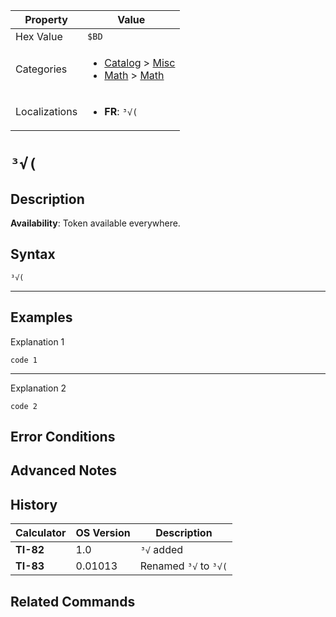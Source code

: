 | Property      | Value |
|---------------|-------|
| Hex Value     | `$BD`|
| Categories    | <ul><li>[Catalog](<../categories/Catalog.md>) > [Misc](<../categories/Catalog.md#Misc>)</li><li>[Math](<../categories/Math.md>) > [Math](<../categories/Math.md#Math>)</li></ul> |
| Localizations | <ul><li><b>FR</b>: `³√(`</li></ul> |

# `³√(`

## Description



<b>Availability</b>: Token available everywhere.

## Syntax
`³√(`

<hr>

## Examples

Explanation 1
```ti-basic
code 1
```
---
Explanation 2
```ti-basic
code 2
```

## Error Conditions


## Advanced Notes


## History
| Calculator | OS Version | Description |
|------------|------------|-------------|
| <b>TI-82</b> | 1.0 | `³√` added |
| <b>TI-83</b> | 0.01013 | Renamed `³√` to `³√(`

## Related Commands

